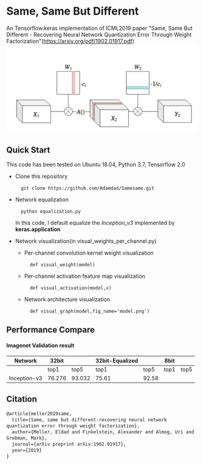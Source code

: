 # Same, Same But Different
An Tensorflow.keras implementation of ICML2019 paper 
"Same, Same But Different - Recovering Neural Network Quantization Error Through Weight Factorization"(https://arxiv.org/pdf/1902.01917.pdf)
![motivation](inverse_frac.png)
## Quick Start
This code has been tested on Ubuntu 18.04, Python 3.7, Tensorflow 2.0

- Clone this repository

        git clone https://github.com/Adamdad/Samesame.git 
 
- Network equalization

        python equalization.py
     
     In this code, I default equalize the _Inception_v3_ implemented by **keras.application** 

- Network visualization(in visual_weights_per_channel.py)
    - Per-channel convolution kernel weight visualization
            
            def visual_weight(model)
    - Per-channel activation feature map visualization
            
            def visual_activation(model,x)
    - Network architecture visualization
            
            def visual_graph(model,fig_name='model.png')

## Performance Compare
#### Imagenet Validation result
| Network       | 32bit      |          | 32bit-Equalized|              | 8bit |             |   
|---------------|-----------|----------|--------------|----------------|-----------|----------|
|               |  top1    |     top5   |     top1    |     top5         |    top1    |    top5|
| Inception-v3  | 76.276   |    93.032  |     75.61   |     92.58       |            |        |
    
## Citation
    @article{meller2019same,
      title={Same, same but different-recovering neural network quantization error through weight factorization},
      author={Meller, Eldad and Finkelstein, Alexander and Almog, Uri and Grobman, Mark},
      journal={arXiv preprint arXiv:1902.01917},
      year={2019}
    }
